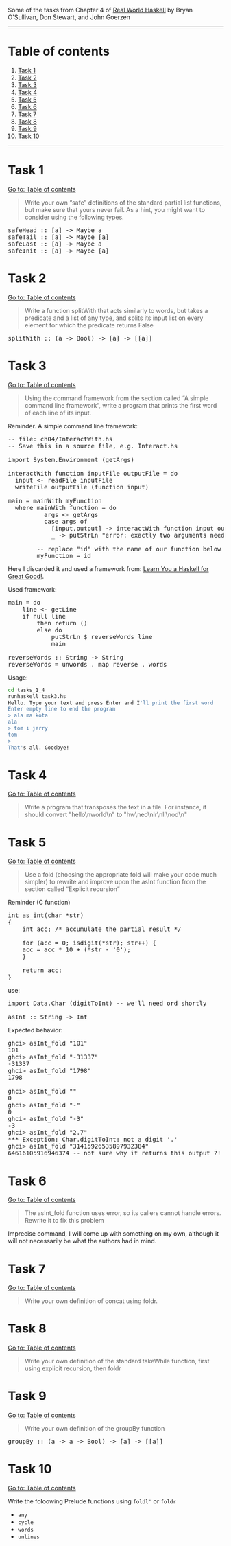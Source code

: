 Some of the tasks from Chapter 4 of [Real World Haskell](http://book.realworldhaskell.org/read/) by Bryan O'Sullivan, Don Stewart, and John Goerzen

---

# Table of contents

1. [Task 1](#task-1)
2. [Task 2](#task-2)
3. [Task 3](#task-3)
4. [Task 4](#task-4)
5. [Task 5](#task-5)
6. [Task 6](#task-6)
7. [Task 7](#task-7)
8. [Task 8](#task-8)
9. [Task 9](#task-9)
10. [Task 10](#task-10)

---

# Task 1

[Go to: Table of contents](#table-of-contents)

> Write your own “safe” definitions of the standard partial list functions, but make sure that yours never fail. As a hint, you might want to consider using the following types.

<pre>
safeHead :: [a] -> Maybe a
safeTail :: [a] -> Maybe [a]
safeLast :: [a] -> Maybe a
safeInit :: [a] -> Maybe [a]
</pre>

# Task 2

[Go to: Table of contents](#table-of-contents)

> Write a function splitWith that acts similarly to words, but takes a predicate and a list of any type, and splits its input list on every element for which the predicate returns False

<pre>
splitWith :: (a -> Bool) -> [a] -> [[a]]
</pre>

# Task 3

[Go to: Table of contents](#table-of-contents)

> Using the command framework from the section called “A simple command line framework”, write a program that prints the first word of each line of its input.

Reminder. A simple command line framework:

<pre>
-- file: ch04/InteractWith.hs
-- Save this in a source file, e.g. Interact.hs

import System.Environment (getArgs)

interactWith function inputFile outputFile = do
  input <- readFile inputFile
  writeFile outputFile (function input)

main = mainWith myFunction
  where mainWith function = do
          args <- getArgs
          case args of
            [input,output] -> interactWith function input output
            _ -> putStrLn "error: exactly two arguments needed"

        -- replace "id" with the name of our function below
        myFunction = id
</pre>

Here I discarded it and used a framework from: [Learn You a Haskell for Great Good!](http://learnyouahaskell.com/input-and-output#files-and-streams).

Used framework:

<pre>
main = do
    line <- getLine
    if null line
        then return ()
        else do
            putStrLn $ reverseWords line
            main

reverseWords :: String -> String
reverseWords = unwords . map reverse . words
</pre>

Usage:

```bash
cd tasks_1_4
runhaskell task3.hs
Hello. Type your text and press Enter and I'll print the first word
Enter empty line to end the program
> ala ma kota
ala
> tom i jerry
tom
>
That's all. Goodbye!
```

# Task 4

[Go to: Table of contents](#table-of-contents)

> Write a program that transposes the text in a file. For instance, it should convert "hello\nworld\n" to "hw\neo\nlr\nll\nod\n"

# Task 5

[Go to: Table of contents](#table-of-contents)

> Use a fold (choosing the appropriate fold will make your code much simpler) to rewrite and improve upon the asInt function from the section called “Explicit recursion”

Reminder (C function)

<pre>
int as_int(char *str)
{
    int acc; /* accumulate the partial result */

    for (acc = 0; isdigit(*str); str++) {
	acc = acc * 10 + (*str - '0');
    }

    return acc;
}
</pre>

use:

<pre>
import Data.Char (digitToInt) -- we'll need ord shortly

asInt :: String -> Int
</pre>

Expected behavior:

<pre>
ghci> asInt_fold "101"
101
ghci> asInt_fold "-31337"
-31337
ghci> asInt_fold "1798"
1798

ghci> asInt_fold ""
0
ghci> asInt_fold "-"
0
ghci> asInt_fold "-3"
-3
ghci> asInt_fold "2.7"
*** Exception: Char.digitToInt: not a digit '.'
ghci> asInt_fold "31415926535897932384"
64616105916946374 -- not sure why it returns this output ?!
</pre>

# Task 6

[Go to: Table of contents](#table-of-contents)

> The asInt_fold function uses error, so its callers cannot handle errors. Rewrite it to fix this problem

Imprecise command, I will come up with something on my own, although it will not necessarily be what the authors had in mind.

# Task 7

[Go to: Table of contents](#table-of-contents)

> Write your own definition of concat using foldr.

# Task 8

[Go to: Table of contents](#table-of-contents)

> Write your own definition of the standard takeWhile function, first using explicit recursion, then foldr

# Task 9

[Go to: Table of contents](#table-of-contents)

> Write your own definition of the groupBy function

<pre>
groupBy :: (a -> a -> Bool) -> [a] -> [[a]]
</pre>

# Task 10

[Go to: Table of contents](#table-of-contents)

Write the foloowing Prelude functions using `foldl'` or `foldr`

+ `any`
+ `cycle`
+ `words`
+ `unlines`
